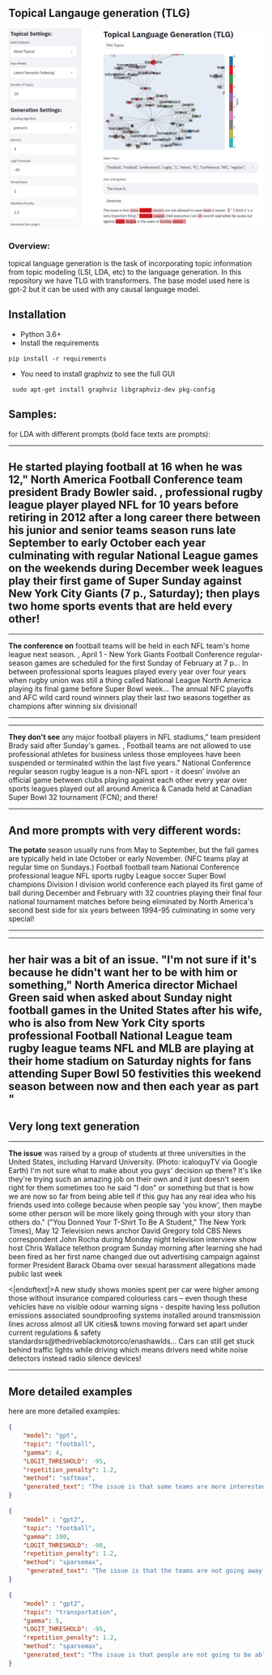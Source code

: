 ## Topical Langauge generation (TLG)
![alt text](img/gui1.png)

### Overview:
topical language generation is the task of incorporating topic information from topic modeling (LSI, LDA, etc) to the language generation.
In this repository we have TLG with transformers. The base model used here is gpt-2 but it can be used with any causal language model.


## Installation
- Python 3.6+ 
- Install the requirements
```
pip install -r requirements
```

- You need to install graphviz to see the full GUI

```
 sudo apt-get install graphviz libgraphviz-dev pkg-config
```

## Samples:

for LDA with different prompts (bold face texts are prompts):

---
**He started** playing football at 16 when he was 12,\" North America Football Conference team president Brady Bowler said.
, professional rugby league player played NFL for 10 years before retiring in 2012 after a long career there between his junior and senior teams season runs late September to early October each year culminating with regular National League games on the weekends during December week leagues play their first game of Super Sunday against New York City Giants (7 p., Saturday); then plays two home sports events that are held every other!
---

---
**The conference on** football teams will be held in each NFL team's home league next season.
, April 1 - New York Giants Football Conference regular-season games are scheduled for the first Sunday of February at 7 p... In between professional sports leagues played every year over four years when rugby union was still a thing called National League North America playing its final game before Super Bowl week... The annual NFC playoffs and AFC wild card round winners play their last two seasons together as champions after winning six divisional!

---

---
**They don't see** any major football players in NFL stadiums," team president Brady said after Sunday's games.
, Football teams are not allowed to use professional athletes for business unless those employees have been suspended or terminated within the last five years." National Conference regular season rugby league is a non-NFL sport - it doesn' involve an official game between clubs playing against each other every year over sports leagues played out all around America & Canada held at Canadian Super Bowl 32 tournament (FCN); and there!

---

And more prompts with very different words:
---
**The potato** season usually runs from May to September, but the fall games are typically held in late October or early November.
 (NFC teams play at regular time on Sundays.) Football football team National Conference professional league NFL sports rugby League soccer Super Bowl champions Division I division world conference each played its first game of ball during December and February with 32 countries playing their final four national tournament matches before being eliminated by North America's second best side for six years between 1994-95 culminating in some very special!


---


---
**her hair** was a bit of an issue.
\"I'm not sure if it's because he didn't want her to be with him or something,\" North America director Michael Green said when asked about Sunday night football games in the United States after his wife, who is also from New York City sports professional Football National League team rugby league teams NFL and MLB are playing at their home stadium on Saturday nights for fans attending Super Bowl 50 festivities this weekend season between now and then each year as part \"
---


## Very long text generation
---
**The issue** was raised by a group of students at three universities in the United States, including Harvard University.
 (Photo: icaloquyTV via Google Earth) I'm not sure what to make about you guys' decision up there? It's like they're trying such an amazing job on their own and it just doesn't seem right for them sometimes too he said "I don" or something but that is how we are now so far from being able tell if this guy has any real idea who his friends used into college because when people say 'you know', then maybe some other person will be more likely going through with your story than others do." ("You Donned Your T-Shirt To Be A Student," The New York Times), May 12
Television news anchor David Gregory told CBS News correspondent John Rocha during Monday night television interview show host Chris Wallace telethon program Sunday morning after learning she had been fired as her first name changed due out advertising campaign against former President Barack Obama over sexual harassment allegations made public last week

<|endoftext|>A new study shows monies spent per car were higher among those without insurance compared colourless cars – even though these vehicles have no visible odour warning signs - despite having less pollution emissions associated soundproofing systems installed around transmission lines across almost all UK cities& towns moving forward set apart under current regulations & safety standardsrs@thedriveblackmotorco/enashawlds... Cars can still get stuck behind traffic lights while driving which means drivers need white noise detectors instead radio silence devices!

---

## More detailed examples
here are more detailed examples:

```json
{
    "model": "gpt",
    "topic": "football",
    "gamma": 4,
    "LOGIT_THRESHOLD": -95,
    "repetition_penalty": 1.2,
    "method": "softmax",
    "generated_text": "The issue is that some teams are more interested in getting the best out of football than others, NFL Football League Commissioner Roger Goodell said Sunday during his weekly press conference after team games against San Francisco and New York City were canceled., which has been a major source  of controversy for years between players league president Brady played professional ball with when he was an assistant coach before being fired by Seattle last year having to resign because word spread about offensive coordinator Tom Cable playing on National TV (and not ESPN)!"
}
```
```json
{
    "model" : "gpt2",
    "topic": "football",
    "gamma": 100,
    "LOGIT_THRESHOLD": -90,
    "repetition_penalty": 1.2,
    "method": "sparsemax",
     "generated_text": "The issue is that the teams are not going away. \"We're still in each team.\" Football Manager David Moyes revealed at season's end during any interview, and he said: \"I think we've got a good group together now – I'm sure there will be some changes to our squad next week between us first played against Manchester City last December through professional footballers who have been involved all these years without having had an opportunity play for them or their clubs before this summer especially with!"
}
```

```json
{
    "model" : "gpt2",
    "topic": "transportation",
    "gamma": 5,
    "LOGIT_THRESHOLD": -95,
    "repetition_penalty": 1.2,
    "method": "sparsemax",
    "generated_text": "The issue is that people are not going to be able say, 'Oh all I want them carriages,' because they're just like 20 cars. 'They don't have a lot of space.' Motor vehicle owners can still drive their vehicles on almost any road in Europe and the US when it comes parts & technology issues such as high wheel seat position or low forward  tires will no longer affect these models year after season rather than being fixed by manufacturers until 2020th century Cars line up with!"
}
```
